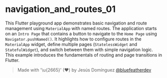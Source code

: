 # navigation_and_routes_01

This Flutter playground app demonstrates basic navigation and route management using `MaterialApp` with named routes. The application starts on an `Intro Page` that contains a button to navigate to the `Home Page` using `Navigator.pushNamed()`. It highlights how to configure routes in the `MaterialApp` widget, define multiple pages (`StatelessWidget` and `StatefulWidget`), and switch between them with simple navigation logic. This example introduces the fundamentals of routing and page transitions in Flutter.

> Made with '\u{2665}' (♥) by Jesús Domínguez [@bluefeatherdev](https://github.com/bluefeatherdev)
